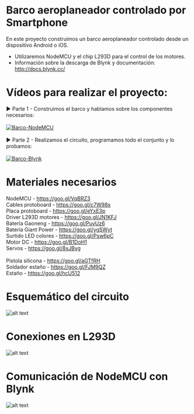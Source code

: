 # Barco aeroplaneador controlado por Smartphone

En este proyecto construimos un barco aeroplaneador controlado desde un dispositivo Android o iOS.

* Utilizaremos NodeMCU y el chip L293D para el control de los motores.
* Información sobre la descarga de Blynk y documentación: http://docs.blynk.cc/

# Vídeos para realizar el proyecto:

▶️ Parte 1 - Construimos el barco y hablamos sobre los componentes necesarios:
<br>
<br>
[![Barco-NodeMCU](https://i.imgur.com/gQI1Dsd.png)](https://www.youtube.com/watch?v=1ZYHInHhkrM&t "Ver vídeo sobre NodeMCU")
<br>
<br>
▶️ Parte 2 -  Realizamos el circuito, programamos todo el conjunto y lo probamos:
<br>
<br>
[![Barco-Blynk](https://i.imgur.com/2z82hXl.png)](https://www.youtube.com/watch?v=9IwJIkTxgME&t "Ver vídeo sobre ESP8266")
<br>

# Materiales necesarios

NodeMCU - https://goo.gl/VqBRZ3<br>
Cables protoboard - https://goo.gl/c7W98x<br>
Placa protoboard - https://goo.gl/eYxE3p<br>
Driver L293D motores - https://goo.gl/JN1KFJ<br>
Batería Gaoneng - https://goo.gl/PuvUz6<br>
Batería Giant Power - https://goo.gl/ygSWyt<br>
Surtido LED colores - https://goo.gl/Psw6pC<br>
Motor DC - https://goo.gl/B1DoH1<br>
Servos - https://goo.gl/8xJBvg<br>
<br>
Pistola silicona - https://goo.gl/aGTfRH<br>
Soldador estaño - https://goo.gl/FJM9QZ<br>
Estaño - https://goo.gl/hcU512<br>

# Esquemático del circuito

![alt text](https://i.imgur.com/0i1ikjo.png)

# Conexiones en L293D

![alt text](https://i.imgur.com/a5hTUw2.png)

# Comunicación de NodeMCU con Blynk

![alt text](https://i.imgur.com/CWF4bFv.png)
